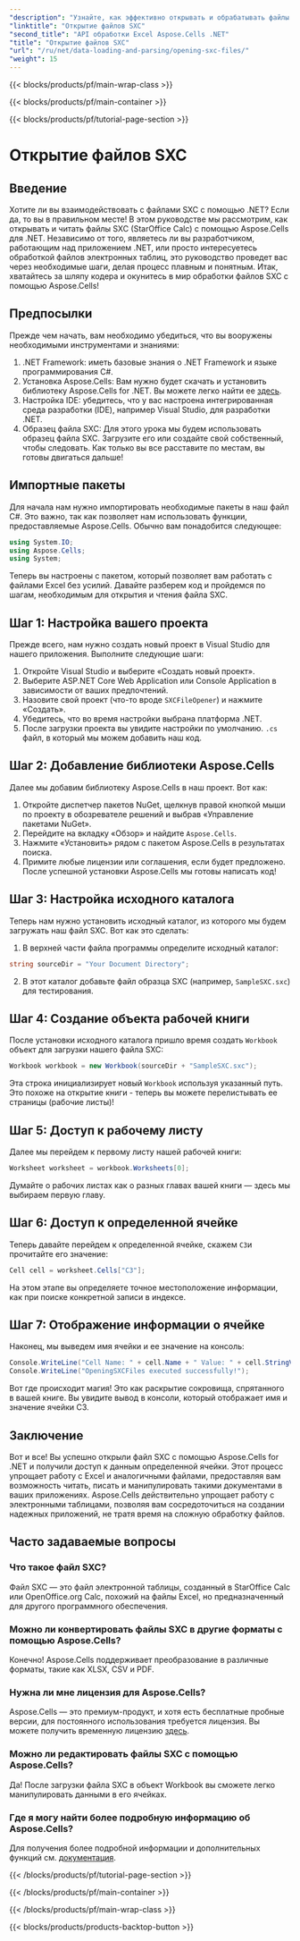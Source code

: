 ```yaml
---
"description": "Узнайте, как эффективно открывать и обрабатывать файлы SXC в .NET с помощью Aspose.Cells. Пошаговое руководство с примерами кода."
"linktitle": "Открытие файлов SXC"
"second_title": "API обработки Excel Aspose.Cells .NET"
"title": "Открытие файлов SXC"
"url": "/ru/net/data-loading-and-parsing/opening-sxc-files/"
"weight": 15
---
```


{{< blocks/products/pf/main-wrap-class >}}

{{< blocks/products/pf/main-container >}}

{{< blocks/products/pf/tutorial-page-section >}}

# Открытие файлов SXC

## Введение
Хотите ли вы взаимодействовать с файлами SXC с помощью .NET? Если да, то вы в правильном месте! В этом руководстве мы рассмотрим, как открывать и читать файлы SXC (StarOffice Calc) с помощью Aspose.Cells для .NET. Независимо от того, являетесь ли вы разработчиком, работающим над приложением .NET, или просто интересуетесь обработкой файлов электронных таблиц, это руководство проведет вас через необходимые шаги, делая процесс плавным и понятным. 
Итак, хватайтесь за шляпу кодера и окунитесь в мир обработки файлов SXC с помощью Aspose.Cells!
## Предпосылки
Прежде чем начать, вам необходимо убедиться, что вы вооружены необходимыми инструментами и знаниями:
1. .NET Framework: иметь базовые знания о .NET Framework и языке программирования C#.
2. Установка Aspose.Cells: Вам нужно будет скачать и установить библиотеку Aspose.Cells for .NET. Вы можете легко найти ее [здесь](https://releases.aspose.com/cells/net/).
3. Настройка IDE: убедитесь, что у вас настроена интегрированная среда разработки (IDE), например Visual Studio, для разработки .NET.
4. Образец файла SXC: Для этого урока мы будем использовать образец файла SXC. Загрузите его или создайте свой собственный, чтобы следовать.
Как только вы все расставите по местам, вы готовы двигаться дальше!
## Импортные пакеты
Для начала нам нужно импортировать необходимые пакеты в наш файл C#. Это важно, так как позволяет нам использовать функции, предоставляемые Aspose.Cells. Обычно вам понадобится следующее:
```csharp
using System.IO;
using Aspose.Cells;
using System;
```
Теперь вы настроены с пакетом, который позволяет вам работать с файлами Excel без усилий. Давайте разберем код и пройдемся по шагам, необходимым для открытия и чтения файла SXC.

## Шаг 1: Настройка вашего проекта
Прежде всего, нам нужно создать новый проект в Visual Studio для нашего приложения. Выполните следующие шаги:
1. Откройте Visual Studio и выберите «Создать новый проект».
2. Выберите ASP.NET Core Web Application или Console Application в зависимости от ваших предпочтений.
3. Назовите свой проект (что-то вроде `SXCFileOpener`) и нажмите «Создать».
4. Убедитесь, что во время настройки выбрана платформа .NET.
5. После загрузки проекта вы увидите настройки по умолчанию. `.cs` файл, в который мы можем добавить наш код.
## Шаг 2: Добавление библиотеки Aspose.Cells
Далее мы добавим библиотеку Aspose.Cells в наш проект. Вот как:
1. Откройте диспетчер пакетов NuGet, щелкнув правой кнопкой мыши по проекту в обозревателе решений и выбрав «Управление пакетами NuGet».
2. Перейдите на вкладку «Обзор» и найдите `Aspose.Cells`.
3. Нажмите «Установить» рядом с пакетом Aspose.Cells в результатах поиска.
4. Примите любые лицензии или соглашения, если будет предложено.
После успешной установки Aspose.Cells мы готовы написать код!
## Шаг 3: Настройка исходного каталога
Теперь нам нужно установить исходный каталог, из которого мы будем загружать наш файл SXC. Вот как это сделать:
1. В верхней части файла программы определите исходный каталог:
```csharp
string sourceDir = "Your Document Directory";
```
2. В этот каталог добавьте файл образца SXC (например, `SampleSXC.sxc`) для тестирования.
## Шаг 4: Создание объекта рабочей книги
После установки исходного каталога пришло время создать `Workbook` объект для загрузки нашего файла SXC:
```csharp
Workbook workbook = new Workbook(sourceDir + "SampleSXC.sxc");
```
Эта строка инициализирует новый `Workbook` используя указанный путь. Это похоже на открытие книги - теперь вы можете перелистывать ее страницы (рабочие листы)!
## Шаг 5: Доступ к рабочему листу
Далее мы перейдем к первому листу нашей рабочей книги:
```csharp
Worksheet worksheet = workbook.Worksheets[0];
```
Думайте о рабочих листах как о разных главах вашей книги — здесь мы выбираем первую главу.
## Шаг 6: Доступ к определенной ячейке
Теперь давайте перейдем к определенной ячейке, скажем `C3`и прочитайте его значение:
```csharp
Cell cell = worksheet.Cells["C3"];
```
На этом этапе вы определяете точное местоположение информации, как при поиске конкретной записи в индексе. 
## Шаг 7: Отображение информации о ячейке
Наконец, мы выведем имя ячейки и ее значение на консоль:
```csharp
Console.WriteLine("Cell Name: " + cell.Name + " Value: " + cell.StringValue);
Console.WriteLine("OpeningSXCFiles executed successfully!");
```
Вот где происходит магия! Это как раскрытие сокровища, спрятанного в вашей книге. Вы увидите вывод в консоли, который отображает имя и значение ячейки C3.

## Заключение
Вот и все! Вы успешно открыли файл SXC с помощью Aspose.Cells for .NET и получили доступ к данным определенной ячейки. Этот процесс упрощает работу с Excel и аналогичными файлами, предоставляя вам возможность читать, писать и манипулировать такими документами в ваших приложениях. 
Aspose.Cells действительно упрощает работу с электронными таблицами, позволяя вам сосредоточиться на создании надежных приложений, не тратя время на сложную обработку файлов.
## Часто задаваемые вопросы
### Что такое файл SXC?
Файл SXC — это файл электронной таблицы, созданный в StarOffice Calc или OpenOffice.org Calc, похожий на файлы Excel, но предназначенный для другого программного обеспечения.
### Можно ли конвертировать файлы SXC в другие форматы с помощью Aspose.Cells?
Конечно! Aspose.Cells поддерживает преобразование в различные форматы, такие как XLSX, CSV и PDF.
### Нужна ли мне лицензия для Aspose.Cells?
Aspose.Cells — это премиум-продукт, и хотя есть бесплатные пробные версии, для постоянного использования требуется лицензия. Вы можете получить временную лицензию [здесь](https://purchase.aspose.com/temporary-license/).
### Можно ли редактировать файлы SXC с помощью Aspose.Cells?
Да! После загрузки файла SXC в объект Workbook вы сможете легко манипулировать данными в его ячейках.
### Где я могу найти более подробную информацию об Aspose.Cells?
Для получения более подробной информации и дополнительных функций см. [документация](https://reference.aspose.com/cells/net/).

{{< /blocks/products/pf/tutorial-page-section >}}

{{< /blocks/products/pf/main-container >}}

{{< /blocks/products/pf/main-wrap-class >}}

{{< blocks/products/products-backtop-button >}}